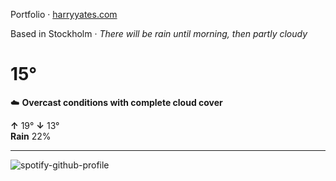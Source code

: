 Portfolio · [harryyates.com](https://harryyates.com)

<!-- WEATHER_START -->
Based in Stockholm · *There will be rain until morning, then partly cloudy*

# 15°
☁️ **Overcast conditions with complete cloud cover**

**↑** 19° **↓** 13°  
**Rain** 22%

---
<!-- WEATHER_END -->

<p align="left">
  <a>
    <img src="https://spotify-github-profile.kittinanx.com/api/view?uid=bigbello&cover_image=true&theme=natemoo-re&show_offline=true&background_color=121212&interchange=false&bar_color=53b14f&bar_color_cover=false" alt="spotify-github-profile">
  </a>
</p>